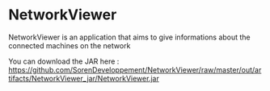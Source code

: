 # NetworkViewer
NetworkViewer is an application that aims to give informations about the connected machines on the network

You can download the JAR here : https://github.com/SorenDeveloppement/NetworkViewer/raw/master/out/artifacts/NetworkViewer_jar/NetworkViewer.jar

